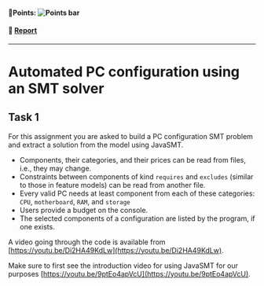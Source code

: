 #### 💯Points: ![Points bar](../../blob/badges/.github/badges/points-bar.svg)

#### 📝 [Report](../../blob/badges/report.md)
---

# Automated PC configuration using an SMT solver

## Task 1

For this assignment you are asked to build a PC configuration SMT problem and extract a solution from the model using JavaSMT.

- Components, their categories, and their prices can be read from files, i.e., they may change. 
- Constraints between components of kind `requires` and `excludes` (similar to those in feature models) can be read from another file.
- Every valid PC needs at least component from each of these categories: `CPU`, `motherboard`, `RAM`, and `storage`
- Users provide a budget on the console.
- The selected components of a configuration are listed by the program, if one exists.

A video going through the code is available from [https://youtu.be/Di2HA49KdLw](https://youtu.be/Di2HA49KdLw).

Make sure to first see the introduction video for using JavaSMT for our purposes [https://youtu.be/9ptEo4apVcU](https://youtu.be/9ptEo4apVcU).
